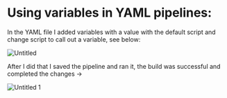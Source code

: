 # Using variables in YAML pipelines:


In the YAML file I added variables with a value with the default script and change script to call out a variable, see below: 

![Untitled](https://user-images.githubusercontent.com/42151912/210068763-1aa17971-2ebb-41a5-b9ac-f382882bf4d4.png)



After I did that I saved the pipeline and ran it, the build was successful and completed the changes → 

![Untitled 1](https://user-images.githubusercontent.com/42151912/210068779-404134a7-c3ae-4293-aa69-05454a26d59b.png)
